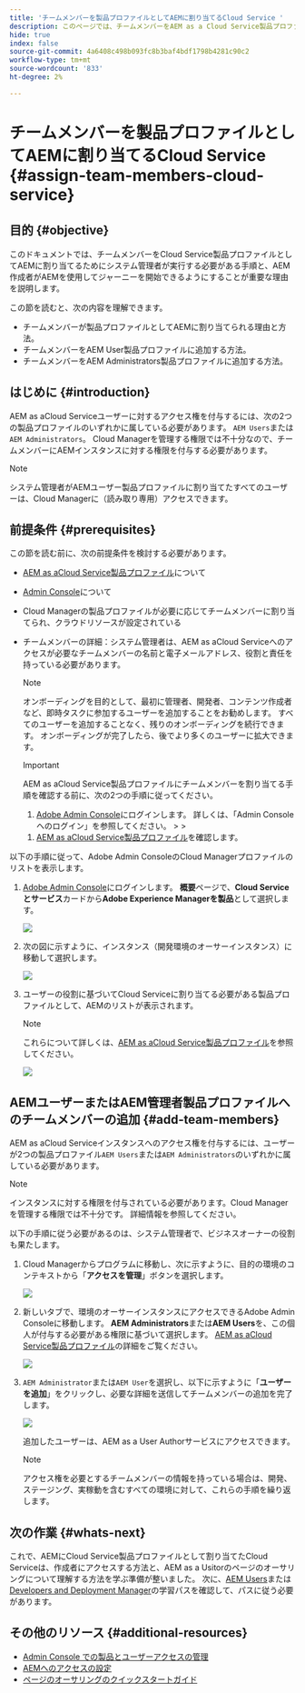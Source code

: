 ```yaml
---
title: 'チームメンバーを製品プロファイルとしてAEMに割り当てるCloud Service '
description: このページでは、チームメンバーをAEM as a Cloud Service製品プロファイルに割り当てる方法について説明します
hide: true
index: false
source-git-commit: 4a6408c498b093fc8b3baf4bdf1798b4281c90c2
workflow-type: tm+mt
source-wordcount: '833'
ht-degree: 2%

---
```



# チームメンバーを製品プロファイルとしてAEMに割り当てるCloud Service {#assign-team-members-cloud-service}

## 目的 {#objective}

このドキュメントでは、チームメンバーをCloud Service製品プロファイルとしてAEMに割り当てるためにシステム管理者が実行する必要がある手順と、AEM作成者がAEMを使用してジャーニーを開始できるようにすることが重要な理由を説明します。

この節を読むと、次の内容を理解できます。

* チームメンバーが製品プロファイルとしてAEMに割り当てられる理由と方法。
* チームメンバーをAEM User製品プロファイルに追加する方法。
* チームメンバーをAEM Administrators製品プロファイルに追加する方法。


## はじめに {#introduction}

AEM as aCloud Serviceユーザーに対するアクセス権を付与するには、次の2つの製品プロファイルのいずれかに属している必要があります。 `AEM Users`または`AEM Administrators`。 Cloud Managerを管理する権限では不十分なので、チームメンバーにAEMインスタンスに対する権限を付与する必要があります。

>[!NOTE]
>システム管理者がAEMユーザー製品プロファイルに割り当てたすべてのユーザーは、Cloud Managerに（読み取り専用）アクセスできます。

## 前提条件 {#prerequisites}

この節を読む前に、次の前提条件を検討する必要があります。

* [AEM as aCloud Service製品プロファイル](https://experienceleague.adobe.com/docs/experience-manager-cloud-service/onboarding/onboarding-concepts/aem-cs-team-product-profiles.html?lang=en#aem-product-profiles)について
* [Admin Console](https://experienceleague.adobe.com/docs/experience-manager-cloud-service/onboarding/onboarding-concepts/admin-console.html?lang=en)について
* Cloud Managerの製品プロファイルが必要に応じてチームメンバーに割り当てられ、クラウドリソースが設定されている
* チームメンバーの詳細：システム管理者は、AEM as aCloud Serviceへのアクセスが必要なチームメンバーの名前と電子メールアドレス、役割と責任を持っている必要があります。

   >[!NOTE]
   >オンボーディングを目的として、最初に管理者、開発者、コンテンツ作成者など、即時タスクに参加するユーザーを追加することをお勧めします。 すべてのユーザーを追加することなく、残りのオンボーディングを続行できます。 オンボーディングが完了したら、後でより多くのユーザーに拡大できます。


   >[!IMPORTANT]
   >AEM as aCloud Service製品プロファイルにチームメンバーを割り当てる手順を確認する前に、次の2つの手順に従ってください。
   >
   >1. [Adobe Admin Console](https://experienceleague.adobe.com/docs/experience-manager-cloud-service/onboarding/onboarding-concepts/admin-console.html?lang=en)にログインします。 詳しくは、「Admin Consoleへのログイン」を参照してください。
      >
      >
   1. [AEM as aCloud Service製品プロファイル](https://experienceleague.adobe.com/docs/experience-manager-cloud-service/onboarding/onboarding-concepts/aem-cs-team-product-profiles.html?lang=en#aem-product-profiles)を確認します。


以下の手順に従って、Adobe Admin ConsoleのCloud Managerプロファイルのリストを表示します。

1. [Adobe Admin Console](https://adminconsole.adobe.com/)にログインします。 **概要**&#x200B;ページで、**Cloud Serviceとサービス**&#x200B;カードから&#x200B;**Adobe Experience Managerを製品**&#x200B;として選択します。

   ![](/help/onboarding/onboarding-journey/assets/assign-team1.png)

1. 次の図に示すように、インスタンス（開発環境のオーサーインスタンス）に移動して選択します。

   ![](/help/onboarding/onboarding-journey/assets/cloud-profiles-1.png)


1. ユーザーの役割に基づいてCloud Serviceに割り当てる必要がある製品プロファイルとして、AEMのリストが表示されます。

   >[!NOTE]
   >これらについて詳しくは、[AEM as aCloud Service製品プロファイル](https://experienceleague.adobe.com/docs/experience-manager-cloud-service/onboarding/onboarding-concepts/aem-cs-team-product-profiles.html?lang=en#aem-product-profiles)を参照してください。

   ![](/help/onboarding/onboarding-journey/assets/cloud-profiles-2.png)


## AEMユーザーまたはAEM管理者製品プロファイルへのチームメンバーの追加 {#add-team-members}

AEM as aCloud Serviceインスタンスへのアクセス権を付与するには、ユーザーが2つの製品プロファイル`AEM Users`または`AEM Administrators`のいずれかに属している必要があります。

>[!NOTE]
>インスタンスに対する権限を付与されている必要があります。Cloud Managerを管理する権限では不十分です。 詳細情報を参照してください。

以下の手順に従う必要があるのは、システム管理者で、ビジネスオーナーの役割も果たします。

1. Cloud Managerからプログラムに移動し、次に示すように、目的の環境のコンテキストから「**アクセスを管理**」ボタンを選択します。

   ![](/help/onboarding/onboarding-journey/assets/add-team1.png)

1. 新しいタブで、環境のオーサーインスタンスにアクセスできるAdobe Admin Consoleに移動します。 **AEM Administrators**&#x200B;または&#x200B;**AEM Users**&#x200B;を、この個人が付与する必要がある権限に基づいて選択します。 [AEM as aCloud Service製品プロファイル](https://experienceleague.adobe.com/docs/experience-manager-cloud-service/onboarding/onboarding-concepts/aem-cs-team-product-profiles.html?lang=en#aem-product-profiles)の詳細をご覧ください。

   ![](/help/onboarding/onboarding-journey/assets/add-team2.png)

1. `AEM Administrator`または`AEM User`を選択し、以下に示すように「**ユーザーを追加**」をクリックし、必要な詳細を送信してチームメンバーの追加を完了します。

   ![](/help/onboarding/onboarding-journey/assets/add-team3.png)

   追加したユーザーは、AEM as a User Authorサービスにアクセスできます。

   >[!NOTE]
   >アクセス権を必要とするチームメンバーの情報を持っている場合は、開発、ステージング、実稼動を含むすべての環境に対して、これらの手順を繰り返します。


## 次の作業 {#whats-next}

これで、AEMにCloud Service製品プロファイルとして割り当てたCloud Serviceは、作成者にアクセスする方法と、AEM as a Usitorのページのオーサリングについて理解する方法を学ぶ準備が整いました。 次に、[AEM Users](/help/onboarding/onboarding-journey/learning-path-aem-users.md)または[Developers and Deployment Manager](/help/onboarding/onboarding-journey/learning-path-developers-deploymentmanagers.md)の学習パスを確認して、パスに従う必要があります。

## その他のリソース {#additional-resources}

* [Admin Console での製品とユーザーアクセスの管理](https://experienceleague.adobe.com/docs/experience-manager-cloud-service/security/ims-support.html?lang=en#managing-products-and-user-access-in-admin-console)
* [AEMへのアクセスの設定](https://experienceleague.adobe.com/docs/experience-manager-learn/cloud-service/accessing/walk-through.html?lang=en)
* [ページのオーサリングのクイックスタートガイド](https://experienceleague.adobe.com/docs/experience-manager-cloud-service/sites/authoring/getting-started/quick-start.html?lang=en)